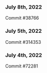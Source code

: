### July 8th, 2022

Commit #38766

### July 5th, 2022

Commit #314353


### July 4th, 2022

Commit #72281
